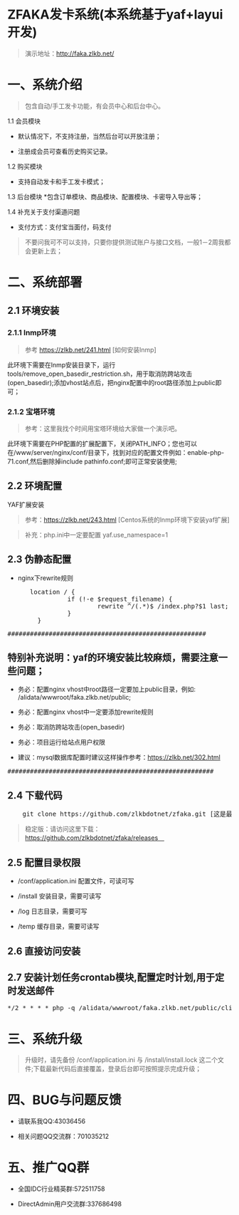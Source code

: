 # ZFAKA发卡系统(本系统基于yaf+layui开发)
>演示地址：http://faka.zlkb.net/

# 一、系统介绍
>包含自动/手工发卡功能，有会员中心和后台中心。

1.1 会员模块
* 默认情况下，不支持注册，当然后台可以开放注册；

* 注册成会员可查看历史购买记录。
	
1.2 购买模块
* 支持自动发卡和手工发卡模式；

1.3 后台模块
*包含订单模块、商品模块、配置模块、卡密导入导出等；
	
1.4 补充关于支付渠道问题
* 支付方式：支付宝当面付，码支付

>不要问我可不可以支持，只要你提供测试账户与接口文档，一般1－2周我都会更新上去；


# 二、系统部署

## 2.1 环境安装

### 2.1.1 lnmp环境
>参考 https://zlkb.net/241.html [如何安装lnmp]

此环境下需要在lnmp安装目录下，运行tools/remove_open_basedir_restriction.sh，用于取消防跨站攻击(open_basedir);添加vhost站点后，把nginx配置中的root路径添加上public即可；

### 2.1.2 宝塔环境
>参考：这里我找个时间用宝塔环境给大家做一个演示吧。

此环境下需要在PHP配置的扩展配置下，关闭PATH_INFO；您也可以在/www/server/nginx/conf/目录下，找到对应的配置文件例如：enable-php-71.conf,然后删除掉include pathinfo.conf;即可正常安装使用;


## 2.2 环境配置
YAF扩展安装
>参考：https://zlkb.net/243.html [Centos系统的lnmp环境下安装yaf扩展]

>补充：php.ini中一定要配置 yaf.use_namespace=1

## 2.3 伪静态配置

* nginx下rewrite规则
<pre>      location / {
                if (!-e $request_filename) {
                        rewrite ^/(.*)$ /index.php?$1 last;
                }
        }
</pre> 

<pre>#####################################################</pre> 

## 特别补充说明：yaf的环境安装比较麻烦，需要注意一些问题；

* 务必：配置nginx vhost中root路径一定要加上public目录，例如:  /alidata/wwwroot/faka.zlkb.net/public;

* 务必：配置nginx vhost中一定要添加rewrite规则

* 务必：取消防跨站攻击(open_basedir)

* 务必：项目运行给站点用户权限

* 建议：mysql数据库配置时建议这样操作参考：https://zlkb.net/302.html

<pre>#######################################################</pre> 

## 2.4 下载代码
<pre>
	git clone https://github.com/zlkbdotnet/zfaka.git [这是最新测试版]
</pre> 

>稳定版：请访问这里下载：https://github.com/zlkbdotnet/zfaka/releases　

## 2.5 配置目录权限

* /conf/application.ini 配置文件，可读可写

* /install  安装目录，需要可读写

* /log      日志目录，需要可写

* /temp     缓存目录，需要可读写

## 2.6 直接访问安装

## 2.7 安装计划任务crontab模块,配置定时计划,用于定时发送邮件
<pre>
*/2 * * * * php -q /alidata/wwwroot/faka.zlkb.net/public/cli.php request_uri="/crontab/sendemail/index"
</pre> 	
	
# 三、系统升级
> 升级时，请先备份 /conf/application.ini 与 /install/install.lock 这二个文件;下载最新代码后直接覆盖，登录后台即可按照提示完成升级；

# 四、BUG与问题反馈
* 请联系我QQ:43036456
   
* 相关问题QQ交流群：701035212
   
# 五、推广QQ群
* 全国IDC行业精英群:572511758
   
* DirectAdmin用户交流群:337686498
   
